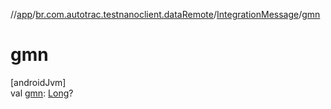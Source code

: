 //[app](../../../index.md)/[br.com.autotrac.testnanoclient.dataRemote](../index.md)/[IntegrationMessage](index.md)/[gmn](gmn.md)

# gmn

[androidJvm]\
val [gmn](gmn.md): [Long](https://kotlinlang.org/api/latest/jvm/stdlib/kotlin/-long/index.html)?
